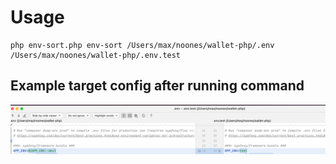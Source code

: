 # Usage
```
php env-sort.php env-sort /Users/max/noones/wallet-php/.env /Users/max/noones/wallet-php/.env.test
```


## Example target config after running command
![Screenshot](docs/diff_example.png)
